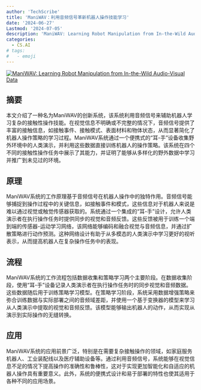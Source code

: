 ```yaml
---
author: 'TechScribe'
title: 'ManiWAV：利用音频信号革新机器人操作技能学习'
date: '2024-06-27'
Lastmod: '2024-07-05'
description: 'ManiWAV: Learning Robot Manipulation from In-the-Wild Audio-Visual Data'
categories:
  - CS.AI
# tags:
#   - emoji
---
```


[![ManiWAV: Learning Robot Manipulation from In-the-Wild Audio-Visual Data](https://arxiv-research-1301205113.cos.ap-guangzhou.myqcloud.com/images/2406.19464v1.pdf_0.jpg)](https://arxiv.org/abs/2406.19464v1)

## 摘要

本文介绍了一种名为ManiWAV的创新系统，该系统利用音频信号来辅助机器人学习复杂的接触性操作技能。在视觉信息不明确或不完整的情况下，音频信号提供了丰富的接触信息，如接触事件、接触模式、表面材料和物体状态，从而显著简化了机器人操作策略的学习过程。ManiWAV系统通过一个便携式的“耳-手”设备收集野外环境中的人类演示，并利用这些数据直接训练机器人的操作策略。该系统在四个不同的接触性操作任务中展示了其能力，并证明了能够从多样化的野外数据中学习并推广到未见过的环境。<!--more-->

## 原理

ManiWAV系统的工作原理基于音频信号在机器人操作中的独特作用。音频信号能够捕捉到操作过程中的关键信息，如接触事件和模式，这些信息对于机器人来说是难以通过视觉或触觉传感器获取的。系统通过一个集成的“耳-手”设计，允许人类演示者在执行操作任务时提供同步的视觉和音频反馈。这些反馈被用于训练一个端到端的传感器-运动学习网络，该网络能够编码和融合视觉与音频信息，并通过扩散策略进行动作预测。这种网络设计有助于从多模态的人类演示中学习更好的视听表示，从而提高机器人在复杂操作任务中的表现。

## 流程

ManiWAV系统的工作流程包括数据收集和策略学习两个主要阶段。在数据收集阶段，使用“耳-手”设备记录人类演示者在执行操作任务时的同步视觉和音频数据。这些数据随后用于训练策略学习模型。在策略学习阶段，系统采用数据增强策略来弥合训练数据与实际部署之间的音频域差距，并使用一个基于变换器的模型来学习从人类演示中提取的视觉和音频反馈。该模型能够输出机器人的动作，从而实现从演示到实际操作的无缝转换。

## 应用

ManiWAV系统的应用前景广泛，特别是在需要复杂接触操作的领域，如家庭服务机器人、工业装配线以及医疗辅助设备等。通过利用音频信号，系统能够在视觉信息不足的情况下提高操作的准确性和鲁棒性，这对于实现更加智能化和自适应的机器人操作具有重要意义。此外，系统的便携式设计和易于部署的特性也使其适用于各种不同的应用场景。
